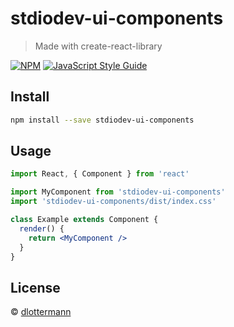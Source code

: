 # stdiodev-ui-components

> Made with create-react-library

[![NPM](https://img.shields.io/npm/v/stdiodev-ui-components.svg)](https://www.npmjs.com/package/stdiodev-ui-components) [![JavaScript Style Guide](https://img.shields.io/badge/code_style-standard-brightgreen.svg)](https://standardjs.com)

## Install

```bash
npm install --save stdiodev-ui-components
```

## Usage

```jsx
import React, { Component } from 'react'

import MyComponent from 'stdiodev-ui-components'
import 'stdiodev-ui-components/dist/index.css'

class Example extends Component {
  render() {
    return <MyComponent />
  }
}
```

## License

 © [dlottermann](https://github.com/dlottermann)
